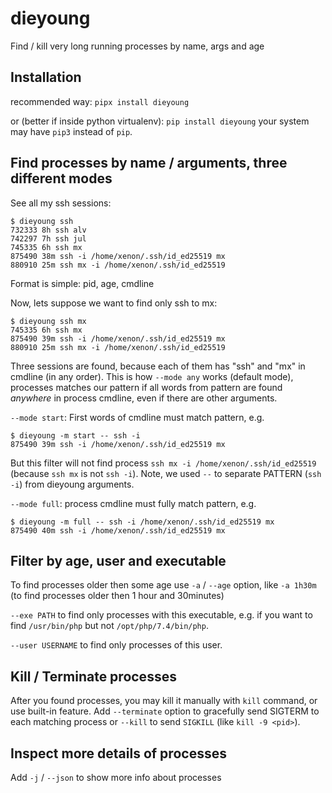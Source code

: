 # dieyoung
Find / kill very long running processes by name, args and age

## Installation
recommended way:
`pipx install dieyoung`

or (better if inside python virtualenv):
`pip install dieyoung`
your system may have `pip3` instead of `pip`.

## Find processes by name / arguments, three different modes
See all my ssh sessions:
~~~shell
$ dieyoung ssh
732333 8h ssh alv
742297 7h ssh jul
745335 6h ssh mx
875490 38m ssh -i /home/xenon/.ssh/id_ed25519 mx
880910 25m ssh mx -i /home/xenon/.ssh/id_ed25519
~~~
Format is simple: pid, age, cmdline

Now, lets suppose we want to find only ssh to mx:
~~~shell
$ dieyoung ssh mx
745335 6h ssh mx
875490 39m ssh -i /home/xenon/.ssh/id_ed25519 mx
880910 25m ssh mx -i /home/xenon/.ssh/id_ed25519
~~~
Three sessions are found, because each of them has "ssh" and "mx" in cmdline (in any order). This is how `--mode any` works (default mode), processes matches our pattern if all words from pattern are found *anywhere* in process cmdline, even if there are other arguments.

`--mode start`: First words of cmdline must match pattern, e.g. 
~~~shell
$ dieyoung -m start -- ssh -i 
875490 39m ssh -i /home/xenon/.ssh/id_ed25519 mx
~~~
But this filter will not find process `ssh mx -i /home/xenon/.ssh/id_ed25519` (because `ssh mx` is not `ssh -i`). 
Note, we used `--` to separate PATTERN (`ssh -i`) from dieyoung arguments.

`--mode full`: process cmdline must fully match pattern, e.g.
~~~shell
$ dieyoung -m full -- ssh -i /home/xenon/.ssh/id_ed25519 mx
875490 40m ssh -i /home/xenon/.ssh/id_ed25519 mx
~~~

## Filter by age, user and executable
To find processes older then some age use `-a` / `--age` option, like `-a 1h30m` (to find processes older then 1 hour and 30minutes)

`--exe PATH` to find only processes with this executable, e.g. if you want to find `/usr/bin/php` but not `/opt/php/7.4/bin/php`.

`--user USERNAME` to find only processes of this user. 


## Kill / Terminate processes
After you found processes, you may kill it manually with `kill` command, or use built-in feature. Add `--terminate` option to gracefully send SIGTERM to each matching process or `--kill` to send `SIGKILL` (like `kill -9 <pid>`).

## Inspect more details of processes
Add `-j` / `--json` to show more info about processes



